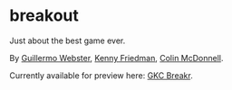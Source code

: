 # breakout

Just about the best game ever.

By [Guillermo Webster][gw], [Kenny Friedman][kf], [Colin McDonnell][cm].

Currently available for preview here: [GKC Breakr][breakr].

[gw]: http://omrelli.ug
[kf]: http://kennethfriedman.org/
[cm]: http://mcdonnell.mit.edu/

[breakr]: http://apoplectic.tech/breakr/
